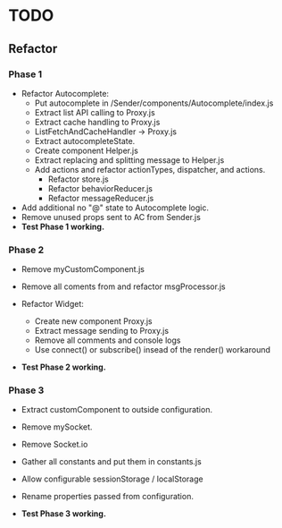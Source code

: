 # TODO

## Refactor
### Phase 1
- Refactor Autocomplete:
    + Put autocomplete in /Sender/components/Autocomplete/index.js
    + Extract list API calling to Proxy.js
    + Extract cache handling to Proxy.js
    + ListFetchAndCacheHandler -> Proxy.js
    + Extract autocompleteState.
    + Create component Helper.js
    + Extract replacing and splitting message to Helper.js
    + Add actions and refactor actionTypes, dispatcher, and actions.
        - Refactor store.js
        - Refactor behaviorReducer.js
        - Refactor messageReducer.js
- Add additional no "@" state to Autocomplete logic.
- Remove unused props sent to AC from Sender.js
- **Test Phase 1 working.**

### Phase 2
- Remove myCustomComponent.js
- Remove all coments from and refactor msgProcessor.js
- Refactor Widget:
    + Create new component Proxy.js
    + Extract message sending to Proxy.js
    + Remove all comments and console logs
    + Use connect() or subscribe() insead of the render() workaround

- **Test Phase 2 working.**

### Phase 3
- Extract customComponent to outside configuration.

- Remove mySocket.
- Remove Socket.io

- Gather all constants and put them in constants.js
- Allow configurable sessionStorage / localStorage
- Rename properties passed from configuration.

- **Test Phase 3 working.**